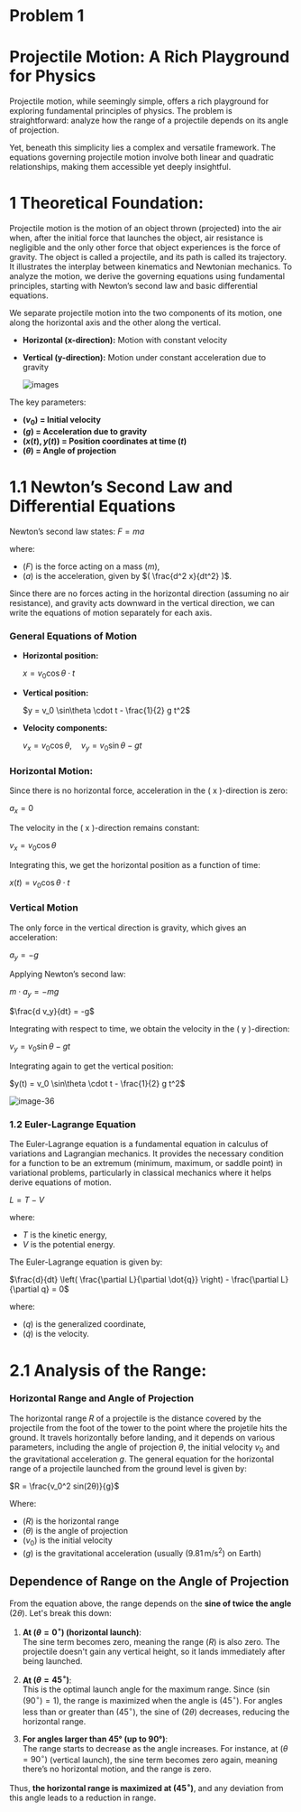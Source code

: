 # Problem 1


# Projectile Motion: A Rich Playground for Physics  

Projectile motion, while seemingly simple, offers a rich playground for exploring fundamental principles of physics. The problem is straightforward: analyze how the range of a projectile depends on its angle of projection.  

Yet, beneath this simplicity lies a complex and versatile framework. The equations governing projectile motion involve both linear and quadratic relationships, making them accessible yet deeply insightful.

# 1 Theoretical Foundation:

Projectile motion is the motion of an object thrown (projected) into the air when, after the initial force that launches the object, air resistance is negligible and the only other force that object experiences is the force of gravity. The object is called a projectile, and its path is called its trajectory. It illustrates the interplay between kinematics and Newtonian mechanics. To analyze the motion, we derive the governing equations using fundamental principles, starting with Newton’s second law and basic differential equations. 

We separate projectile motion into the two components of its motion, one along the horizontal axis and the other along the vertical.

- **Horizontal (x-direction):** Motion with constant velocity  
- **Vertical (y-direction):** Motion under constant acceleration due to gravity

  ![images](https://github.com/user-attachments/assets/c2a69a7b-25ad-42b2-8101-1c47d8114b79)


The key parameters:

- **$( v_0 )$ = Initial velocity**
- **$( g )$ = Acceleration due to gravity**
- **$( x(t), y(t) )$ = Position coordinates at time $( t )$**
- **$( \theta )$ = Angle of projection**
 
# 1.1 Newton’s Second Law and Differential Equations  

Newton’s second law states: 
$F = ma$

where:
- $( F )$ is the force acting on a mass $( m )$,
- $( a )$ is the acceleration, given by $( \frac{d^2 x}{dt^2} )$.

Since there are no forces acting in the horizontal direction (assuming no air resistance), and gravity acts downward in the vertical direction, we can write the equations of motion separately for each axis.

### General Equations of Motion

- **Horizontal position:**  

  $x = v_0 \cos\theta \cdot t$

- **Vertical position:**  

  $y = v_0 \sin\theta \cdot t - \frac{1}{2} g t^2$

- **Velocity components:**  
 
  $v_x = v_0 \cos\theta, \quad v_y = v_0 \sin\theta - g t$

### Horizontal Motion:

Since there is no horizontal force, acceleration in the \( x \)-direction is zero:  

$a_x = 0$


The velocity in the \( x \)-direction remains constant:  

$v_x = v_0 \cos\theta$
  
Integrating this, we get the horizontal position as a function of time:  

$x(t) = v_0 \cos\theta \cdot t$


### Vertical Motion  
The only force in the vertical direction is gravity, which gives an acceleration:  

$a_y = -g$


Applying Newton’s second law:  

$m \cdot a_y = -mg$


$\frac{d v_y}{dt} = -g$
  
Integrating with respect to time, we obtain the velocity in the \( y \)-direction:  

$v_y = v_0 \sin\theta - g t$
 
Integrating again to get the vertical position:  

$y(t) = v_0 \sin\theta \cdot t - \frac{1}{2} g t^2$

![image-36](https://github.com/user-attachments/assets/dacf869c-3266-46b2-b78a-11f644b2d814)


### 1.2 **Euler-Lagrange Equation**
The Euler-Lagrange equation is a fundamental equation in calculus of variations and Lagrangian mechanics. It provides the necessary condition for a function to be an extremum (minimum, maximum, or saddle point) in variational problems, particularly in classical mechanics where it helps derive equations of motion.

$L = T - V$

where:
- $T$  is the kinetic energy,
- $V$ is the potential energy.

The Euler-Lagrange equation is given by:

$\frac{d}{dt} \left( \frac{\partial L}{\partial \dot{q}} \right) - \frac{\partial L}{\partial q} = 0$

where:
- $( q )$ is the generalized coordinate,
- $( \dot{q} )$ is the velocity.




# 2.1 Analysis of the Range:

### Horizontal Range and Angle of Projection

The horizontal range $R$ of a projectile is the distance covered by the projectile from the foot of the tower to the point where the projetile hits the ground. It travels horizontally before landing, and it depends on various parameters, including the angle of projection $θ$, the initial velocity $v_0$ and the gravitational acceleration $g$.
The general equation for the horizontal range of a projectile launched from the ground level is given by:

$R = \frac{v_0^2 sin(2θ)}{g}$

Where:

- $( R )$ is the horizontal range
- $( \theta )$ is the angle of projection
- $( v_0 )$ is the initial velocity
- $( g )$ is the gravitational acceleration (usually $( 9.81 \, \text{m/s}^2 )$ on Earth)

## Dependence of Range on the Angle of Projection

From the equation above, the range depends on the **sine of twice the angle** $( 2\theta )$. Let's break this down:

1. **At $( \theta = 0^\circ )$ (horizontal launch)**:  
   The sine term becomes zero, meaning the range $( R )$ is also zero. The projectile doesn't gain any vertical height, so it lands immediately after being launched.
   
2. **At $( \theta = 45^\circ )$**:  
   This is the optimal launch angle for the maximum range. Since $( \sin(90^\circ) = 1 )$, the range is maximized when the angle is $( 45^\circ )$. For angles less than or greater than $( 45^\circ )$, the sine of $( 2\theta )$ decreases, reducing the horizontal range.

3. **For angles larger than 45° (up to 90°)**:  
   The range starts to decrease as the angle increases. For instance, at $( \theta = 90^\circ )$ (vertical launch), the sine term becomes zero again, meaning there’s no horizontal motion, and the range is zero.

Thus, **the horizontal range is maximized at $( 45^\circ )$**, and any deviation from this angle leads to a reduction in range.






 



